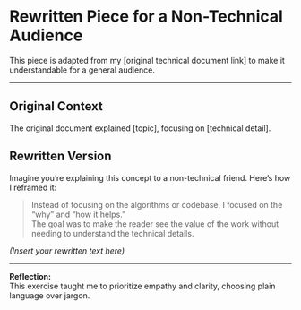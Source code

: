 # Rewritten Piece for a Non-Technical Audience

This piece is adapted from my [original technical document link] to make it understandable for a general audience.

---

## Original Context
The original document explained [topic], focusing on [technical detail].

## Rewritten Version
Imagine you’re explaining this concept to a non-technical friend. Here’s how I reframed it:

> Instead of focusing on the algorithms or codebase, I focused on the “why” and “how it helps.”  
> The goal was to make the reader see the value of the work without needing to understand the technical details.

*(Insert your rewritten text here)*

---

**Reflection:**  
This exercise taught me to prioritize empathy and clarity, choosing plain language over jargon.

